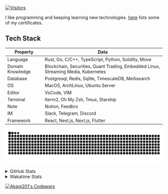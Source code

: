 <!-- markdownlint-disable MD041 MD010 MD033 -->
[![Visitors](https://api.visitorbadge.io/api/daily?path=Akagi201%2FAkagi201&label=Visitors%20Today&countColor=%2337d67a)](https://visitorbadge.io/status?path=Akagi201%2FAkagi201)

I like programming and keeping learning new technologies. [here](https://github.com/Akagi201/blockchain) lists some of my certificates.

## Tech Stack

| Property         	| Data                                                                               	|
|------------------	|------------------------------------------------------------------------------------	|
| Language         	| Rust, Go, C/C++, TypeScript, Python, Solidity, Move                                 |
| Domain Knowledge 	| Blockchain, Securities, Quant Trading, Embedded Linux, Streaming Media, Kubernetes 	|
| Database         	| Postgresql, Redis, Sqlite, TimescaleDB, Meilisearch                                 |
| OS               	| MacOS, ArchLinux, Ubuntu Server                                                     |
| Editor           	| VsCode, VIM                                                                        	|
| Terminal          | Iterm2, Oh My Zsh, Tmux, Starship                                                   |
| Note             	| Notion, Feedbro                                                                    	|
| IM               	| Slack, Telegram, Discord                                                            |
| Framework         | React, Nest.js, Next.js, Flutter                                                   	|

[![github contribution grid snake animation](https://raw.githubusercontent.com/Akagi201/Akagi201/output/github-contribution-grid-snake.svg#gh-light-mode-only)](https://github.com/Akagi201)

<details>
<summary>GitHub Stats</summary>
  <a href="https://github.com/Akagi201"><img alt="Profile Detail" src="https://raw.githubusercontent.com/Akagi201/Akagi201/master/profile-summary-card-output/dracula/0-profile-details.svg" /></a>
  <a href="https://github.com/Akagi201"><img alt="Github Stats" src="https://raw.githubusercontent.com/Akagi201/Akagi201/master/profile-summary-card-output/dracula/3-stats.svg" /></a>
  <a href="https://github.com/Akagi201"><img alt="Lang By Commits" src="https://raw.githubusercontent.com/Akagi201/Akagi201/master/profile-summary-card-output/dracula/2-most-commit-language.svg" /></a>
</details>

<details>
<summary>Wakatime Stats</summary>
<br>

<!--START_SECTION:waka-->

```txt
From: 12 September 2023 - To: 19 September 2023

Total Time: 43 hrs 22 mins

Other          33 hrs 40 mins  ███████████████████▒░░░░░   77.64 %
Rust           5 hrs           ███░░░░░░░░░░░░░░░░░░░░░░   11.55 %
sh             2 hrs 3 mins    █▒░░░░░░░░░░░░░░░░░░░░░░░   04.75 %
Python         1 hr 59 mins    █░░░░░░░░░░░░░░░░░░░░░░░░   04.59 %
TOML           13 mins         ░░░░░░░░░░░░░░░░░░░░░░░░░   00.51 %
Markdown       6 mins          ░░░░░░░░░░░░░░░░░░░░░░░░░   00.24 %
YAML           6 mins          ░░░░░░░░░░░░░░░░░░░░░░░░░   00.23 %
INI            3 mins          ░░░░░░░░░░░░░░░░░░░░░░░░░   00.14 %
JSON           2 mins          ░░░░░░░░░░░░░░░░░░░░░░░░░   00.10 %
Solidity       2 mins          ░░░░░░░░░░░░░░░░░░░░░░░░░   00.08 %
```

<!--END_SECTION:waka-->

</details>

<a href="https://www.codewars.com/users/Akagi201"><img alt="Akagi201's Codewars" src="https://www.codewars.com/users/Akagi201/badges/small"></a>
